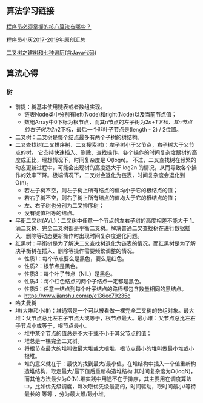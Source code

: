## 算法学习链接
<a href="https://blog.csdn.net/m0_37907797/article/details/102661778">程序员必须掌握的核心算法有哪些？</a>

<a href="https://blog.csdn.net/u013850277/article/details/90647636">程序员小灰2017-2019年原创汇总</a>

<a href="https://blog.csdn.net/qq_35524157/article/details/103136863">二叉树之建树和七种遍历(含Java代码)</a>



## 算法心得
### 树
* 前提：树基本使用链表或者数组实现。
    * 链表Node类中分别有left(Node)和right(Node)以及当前节点值；
    * 数组Array中0下标为根节点，而其n节点的左子树为2*n+1下标，其n节点的右子树为2n*2下标，最后一个非叶子节点是(length - 2) / 2位置。
* 二叉树：二叉树是每个结点最多有两个子树的树结构。
* 二叉查找树(二叉排序树、二叉搜索树)：左子树小于父节点，右子树大于父节点的树。
它支持快速插入、删除、查找操作，各个操作的时间复杂度跟树的高度成正比，理想情况下，时间复杂度是 O(logn)。
不过，二叉查找树在频繁的动态更新过程中，可能会出现树的高度远大于 log2n 的情况，从而导致各个操作的效率下降。极端情况下，二叉树会退化为链表，时间复杂度会退化到 O(n)。
    * 若左子树不空，则左子树上所有结点的值均小于它的根结点的值；
    * 若右子树不空，则右子树上所有结点的值均大于它的根结点的值；
    * 左、右子树也分别为二叉排序树；
    * 没有键值相等的结点。
* 平衡二叉树(AVL)：二叉树中任意一个节点的左右子树的高度相差不能大于 1。满二叉树、完全二叉树都是平衡二叉树。解决普通二叉查找树在进行数据插入、删除等动态更新操作时出现时间复杂度退化问题。
* 红黑树：平衡树是为了解决二叉查找树退化为链表的情况，而红黑树是为了解决平衡树在插入、删除等操作需要频繁调整的情况。
    * 性质1：每个节点要么是黑色，要么是红色。
    * 性质2：根节点是黑色。
    * 性质3：每个叶子节点（NIL）是黑色。
    * 性质4：每个红色结点的两个子结点一定都是黑色。
    * 性质5：任意一结点到每个叶子结点的路径都包含数量相同的黑结点。
    * https://www.jianshu.com/p/e136ec79235c
* 哈夫曼树
* 堆(大堆和小堆)：堆通常是一个可以被看做一棵完全二叉树的数组对象。最大堆：父节点总比左右子节点大或等于，根节点最大。最小堆：父节点总比左右子节点小或等于，根节点最小。
    * 堆中某个节点的值总是不大于或不小于其父节点的值；
    * 堆总是一棵完全二叉树。
    * 将根节点最大的堆叫做最大堆或大根堆，根节点最小的堆叫做最小堆或小根堆。
    * 堆的意义就在于：最快的找到最大/最小值，在堆结构中插入一个值重新构造堆结构，取走最大/最下值后重新构造堆结构 其时间复杂度为O(logN)，而其他方法最少为O(N).堆实践中用途不在于排序，其主要用在调度算法中，比如优先级调度，每次取优先级最高的，时间驱动，取时间最小/等待最长的 等等 ，分为最大堆/最小堆。
